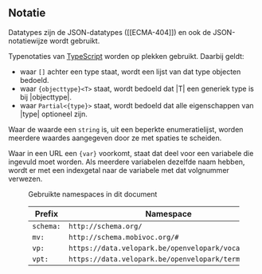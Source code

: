 ## Notatie

Datatypes zijn de JSON-datatypes ([[ECMA-404]]) en ook de JSON-notatiewijze wordt gebruikt.

Typenotaties van [TypeScript] worden op plekken gebruikt. Daarbij geldt:

- waar `[]` achter een type staat, wordt een lijst van dat type objecten bedoeld.
- waar `{objecttype}<T>` staat, wordt bedoeld dat |T| een generiek type is bij |objecttype|.
- waar `Partial<{type}>` staat, wordt bedoeld dat alle eigenschappen van |type| optioneel zijn.

Waar de waarde een `string` is, uit een beperkte enumeratielijst, worden meerdere waardes aangegeven door ze met spaties te scheiden.

Waar in een URL een `{var}` voorkomt, staat dat deel voor een variabele die ingevuld moet worden.
Als meerdere variabelen dezelfde naam hebben, wordt er met een indexgetal naar de variabele met dat volgnummer verwezen.

<figure>
<figcaption>Gebruikte namespaces in dit document</figcaption>

| Prefix    | Namespace                                           |
| --------- | --------------------------------------------------- |
| `schema:` | `http://schema.org/`                                |
| `mv:`     | `http://schema.mobivoc.org/#`                       |
| `vp:`     | `https://data.velopark.be/openvelopark/vocabulary#` |
| `vpt:`    | `https://data.velopark.be/openvelopark/terms#`      |

</figure>

[typescript]: https://www.typescriptlang.org/
